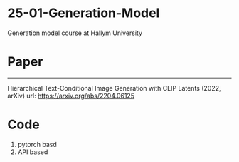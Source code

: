 # 25-01-Generation-Model
Generation model course at Hallym University

# Paper
---
Hierarchical Text-Conditional Image Generation with CLIP Latents (2022, arXiv)
url: https://arxiv.org/abs/2204.06125

# Code 
1) pytorch basd
2) API based


